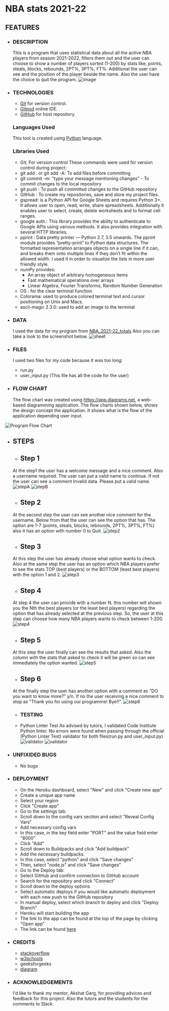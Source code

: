 # **NBA stats 2021-22** 

## **FEATURES**
- ### **DESCRIPTION**
  This is a program that uses statistical data about all the active NBA players from season 2021-2022, filters them out and the user can choose to show a number of players sorted (1-200) by stats like, points, steals, blocks, rebounds, 2PT%, 3PT%, FT%. Additional the user can see and the position of the player beside the name.
  Also the user have the choice to quit the program.
  ![image](images/description-image-screenshot.png)

- ### **TECHNOLOGIES**
  - [Git](https://git-scm.com/) for version control.
  - [Gitpod](https://www.gitpod.io/) online IDE.
  - [GitHub](https://github.com/) for host repository.

  ### **Languages Used**
  This tool is created using [Python](https://en.wikipedia.org/wiki/Python_programming_language)
 language.

  ### **Libraries Used**
  - Git: For version control These commands were used for version control during project:
  - git add . or git add -A: To add files before committing
  - git commit -m: "type your message mentioning changes" - To commit changes to the local repository
  - git push : To push all committed changes to the GitHub repository
  - GitHub : To create my repositories, save and store my project files.
  - gspread:  is a Python API for Google Sheets and requires Python 3+. It allows user to open, read, write, share spreadsheets. Additionally it enables user to select, create, delete worksheets and to format cell ranges.
  - google auth.: This library provides the ability to authenticate to Google APIs using various methods. It also provides integration with several HTTP libraries.
  - pprint : Data pretty printer — Python 2.7, 3.5 onwards. The pprint module provides “pretty-print” to Python data structures. The formatted representation arranges objects on a single line if it can, and breaks them onto multiple lines if they don’t fit within the allowed width. I used it in order to visualize the lists in more user friendly style.
  - numPy provides:
    -  An array object of arbitrary homogeneous items
    - Fast mathematical operations over arrays
    - Linear Algebra, Fourier Transforms, Random Number Generation 
  - OS : for the clear terminal function.
  - Colorama: used to produce colored terminal text and cursor positioning on Unix and Macs.
  - ascii-magic 2.3.0: used to add an image to the terminal
     
 - ### **DATA**
   I used the data for my program from [NBA_2021-22_totals](https://www.basketball-reference.com/leagues/NBA_2022_totals.html)
   Also you can take a look to the screenshot below.
   ![sheet](images/data-sheet-screenshot.png)

 - ### **FILES**
   I used two files for my code because it was too long:
   - run.py
   - user_input.py (This file has all the code for the user)


 - ### **FLOW CHART**
   The flow chart was created using https://app.diagrams.net, a web-based diagramming application. The flow charts shown below, shows the design concept the application. 
   It shows what is the flow of the application depending user input.


  ![Program Flow Chart](images/flowchart.drawio.png)

 - ## **STEPS**

   - ## **Step 1**
   At the step1 the user has a welcome message and a nice comment.
   Also a username required. The user can put a valid name to continue. If not the user can see a comment Invalid data. Please put a valid name.
   ![stepA](images/step-A-screenshot.png)
   ![stepB](images/step-B-screenshot.png)

   - ## **Step 2**
   At the second step the user can see another nice comment for the username. Below from that the user can see the option that has.
   The option are 1-7 (points, steals, blocks, rebounds, 2PT%, 3PT%, FT%) also it has an option with number 0 to Quit.
   ![step2](images/step-2-screenshot.png)

   - ## **Step 3**
   At this step the user has already choose what option wants to check.
   Also at the same step the user has an option which NBA players prefer to see the stats TOP (best players) or the BOTTOM (least best players) with the option 1 and 2.
   ![step3](images/step-3-screenshot.png)

   - ## **Step 4**
   At step 4 the user can provide with a number N. this number will shown you the Nth the best players (or the least best players) regarding the option that has already selected at the previous step.
   So, the user at this step can choose how many NBA players wants to check between 1-200.
   ![step4](images/step-4-screenshot.png)

   - ## **Step 5**
   At this step the user finally can see the results that asked. 
   Also the column with the stats that asked to check it will be green so can see immediately the option wanted.
   ![step5](images/step-5-screenshot.png)

   
   - ## **Step 6**
   At the finally step the user has another option with a comment  as "DO you want to know more?" y/n.
   If no the user receiving a nice comment to stop as "Thank you for using our programme! Bye!!".
   ![step6](images/step-6-screenshot.png)


    - ### **TESTING**
    - Python Linter Test
 As advised by tutors, I validated Code Institute Python linter.
 No errors were found when passing through the official (Python Linter Test) validator for both files(run.py and user_input.py)
   ![validator](images/validator-screenshot.png)
   ![validator](images/validator-2-screenshot.png)
  
 - ### **UNFIXIDED BUGS**
    - No bugs
 - ### **DEPLOYMENT**
    - On the Heroku dashboard, select "New" and click "Create new app"
    - Create a unique app name
    - Select your region
    - Click "Create app"
    - Go to the settings tab:
    - Scroll down to the config vars section and select "Reveal Config Vars"
    - Add necessary config vars
    - In this case, in the key field enter "PORT" and the value field enter "8000"
    - Click "Add"
    - Scroll down to Buildpacks and click "Add buildpack"
    - Add the necessary buildpacks.
    - In this case, select "python" and click "Save changes"
    - Then, select "node.js" and click "Save changes"
    - Go to the Deploy tab:
    - Select GitHub and confirm connection to GitHub account
    - Search for the repository and click "Connect"
    - Scroll down to the deploy options
    - Select automatic deploys if you would like automatic deployment with each new push to the GitHub    repository
    - In manual deploy, select which branch to deploy and click "Deploy Branch"
    - Heroku will start building the app
    - The link to the app can be found at the top of the page by clicking "Open app"
    - The link can be found [here](https://nba-stats-2021-2022.herokuapp.com/)

 - ### **CREDITS**
     - [stackoverflow](https://stackoverflow.com/)
     - [w3schools](https://www.w3schools.com/)
     - geeksforgeeks
     - [diagram](https://app.diagrams.net/)

 - ### **ACKNOWLEDGEMENTS**
     I'd like to thank my mentor, Akshat Garg, for providing advices and feedback for this project. Also the tutors and the students for the comments to Slack.